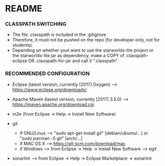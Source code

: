 # README #

### CLASSPATH SWITCHING ###

* The file .classpath is included in the .gitignore
* Therefore, it must not be pushed on the repo (for developer only, not for students).
* Depending on whether yout want to use the starworlds-lite project or the starworlds-lite jar as dependency, make a COPY of .classpath-eclipse OR .classpath-for-jar and call it ".classpath"

###  RECOMMENDED CONFIGURATION ###

* Eclipse (latest version, currently [2017] Oxygen) --> https://www.eclipse.org/downloads/
* Apache Maven (lasest version, currently [2017] 3.5.0) --> https://maven.apache.org/download.cgi
* m2e (from Eclipse -> Help -> Install New Software)
* git
	* if GNU/Linux --> "sudo apt-get install git" [debian/ubuntu/...] or "sudo pacman -S git" [arch/...]
	* if MAC OS X  --> https://git-scm.com/download/mac
	* if Windows --> from Eclipse -> Help -> Install New Software --> egit

* sonarlint --> from Eclipse -> Help -> Eclipse Marketplace -> sonarlint 
